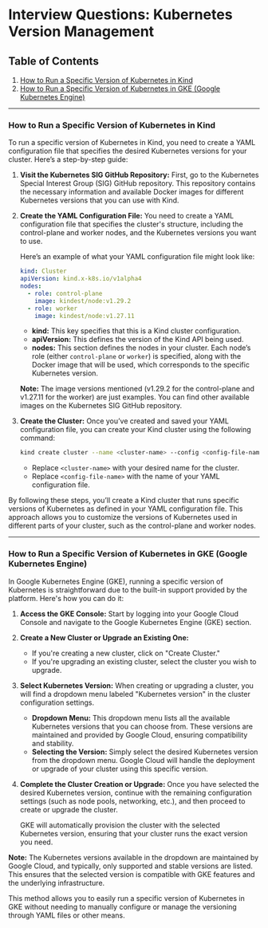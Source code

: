 # Interview Questions: Kubernetes Version Management

## Table of Contents

1. [How to Run a Specific Version of Kubernetes in Kind](#how-to-run-a-specific-version-of-kubernetes-in-kind)
2. [How to Run a Specific Version of Kubernetes in GKE (Google Kubernetes Engine)](#how-to-run-a-specific-version-of-kubernetes-in-gke-google-kubernetes-engine)

---

### How to Run a Specific Version of Kubernetes in Kind

To run a specific version of Kubernetes in Kind, you need to create a YAML configuration file that specifies the desired Kubernetes versions for your cluster. Here’s a step-by-step guide:

1. **Visit the Kubernetes SIG GitHub Repository:**
   First, go to the Kubernetes Special Interest Group (SIG) GitHub repository. This repository contains the necessary information and available Docker images for different Kubernetes versions that you can use with Kind.

2. **Create the YAML Configuration File:**
   You need to create a YAML configuration file that specifies the cluster's structure, including the control-plane and worker nodes, and the Kubernetes versions you want to use.

   Here’s an example of what your YAML configuration file might look like:

   ```yaml
   kind: Cluster
   apiVersion: kind.x-k8s.io/v1alpha4
   nodes:
     - role: control-plane
       image: kindest/node:v1.29.2
     - role: worker
       image: kindest/node:v1.27.11
   ```

   - **kind:** This key specifies that this is a Kind cluster configuration.
   - **apiVersion:** This defines the version of the Kind API being used.
   - **nodes:** This section defines the nodes in your cluster. Each node’s role (either `control-plane` or `worker`) is specified, along with the Docker image that will be used, which corresponds to the specific Kubernetes version.

   **Note:** The image versions mentioned (v1.29.2 for the control-plane and v1.27.11 for the worker) are just examples. You can find other available images on the Kubernetes SIG GitHub repository.

3. **Create the Cluster:**
   Once you’ve created and saved your YAML configuration file, you can create your Kind cluster using the following command:

   ```bash
   kind create cluster --name <cluster-name> --config <config-file-name>.yaml
   ```

   - Replace `<cluster-name>` with your desired name for the cluster.
   - Replace `<config-file-name>` with the name of your YAML configuration file.

By following these steps, you’ll create a Kind cluster that runs specific versions of Kubernetes as defined in your YAML configuration file. This approach allows you to customize the versions of Kubernetes used in different parts of your cluster, such as the control-plane and worker nodes.

---

### How to Run a Specific Version of Kubernetes in GKE (Google Kubernetes Engine)

In Google Kubernetes Engine (GKE), running a specific version of Kubernetes is straightforward due to the built-in support provided by the platform. Here's how you can do it:

1. **Access the GKE Console:**
   Start by logging into your Google Cloud Console and navigate to the Google Kubernetes Engine (GKE) section.

2. **Create a New Cluster or Upgrade an Existing One:**
   - If you're creating a new cluster, click on "Create Cluster."
   - If you're upgrading an existing cluster, select the cluster you wish to upgrade.

3. **Select Kubernetes Version:**
   When creating or upgrading a cluster, you will find a dropdown menu labeled "Kubernetes version" in the cluster configuration settings.

   - **Dropdown Menu:** This dropdown menu lists all the available Kubernetes versions that you can choose from. These versions are maintained and provided by Google Cloud, ensuring compatibility and stability.
   - **Selecting the Version:** Simply select the desired Kubernetes version from the dropdown menu. Google Cloud will handle the deployment or upgrade of your cluster using this specific version.

4. **Complete the Cluster Creation or Upgrade:**
   Once you have selected the desired Kubernetes version, continue with the remaining configuration settings (such as node pools, networking, etc.), and then proceed to create or upgrade the cluster.

   GKE will automatically provision the cluster with the selected Kubernetes version, ensuring that your cluster runs the exact version you need.

**Note:** The Kubernetes versions available in the dropdown are maintained by Google Cloud, and typically, only supported and stable versions are listed. This ensures that the selected version is compatible with GKE features and the underlying infrastructure.

This method allows you to easily run a specific version of Kubernetes in GKE without needing to manually configure or manage the versioning through YAML files or other means.
